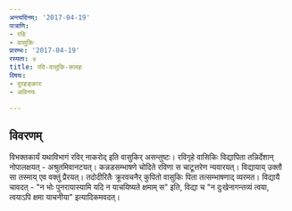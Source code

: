 ```yaml
---
अन्त्यदिनम्: '2017-04-19'
पात्राणि:
- रविः
- वासुकिः
प्रारम्भः: '2017-04-19'
रस्यता: ४
title: रवि-वासुकि-कलहः
विषयः:
- दुरहङ्कारः
- अविनयः

---
```


## विवरणम्
विभक्तकार्यं यथाविभागं‌ रविर् नाकरोद् इति वासुकिर् असन्तुष्टः। रविगृहे वासिकिः विद्यापिता तन्निर्देशान् नोपालक्षयत् - अश्रुतमिवानटयत्। कन्नडसम्भाषणे चोदिते रविणा स चाटूत्तरेण न्यवारयत्। विद्यायाय् उक्तौ सा तस्माय् एव वक्तुं प्रैरयत्। तदोदीरितैः क्रूरवचनैर् कुपितो वासुकिः पिता तत्सम्भाषणाद् व्यरमत। विद्यायै चावदत् - "न भोः पुनरायास्यामि यदि न याचयिष्यते क्षमाम् स" इति, विद्या च "न दुःखेनागन्तव्यं त्वया, त्वयाऽपि क्षमा याचनीया" इत्यादिकमवदत्।

